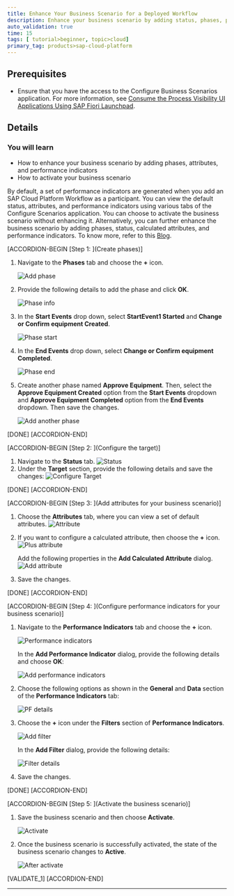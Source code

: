 ```yaml
---
title: Enhance Your Business Scenario for a Deployed Workflow
description: Enhance your business scenario by adding status, phases, performance indicators, and attributes from workflow to track and analyze business process.
auto_validation: true
time: 15
tags: [ tutorial>beginner, topic>cloud]
primary_tag: products>sap-cloud-platform
---
```


## Prerequisites
-	Ensure that you have the access to the Configure Business Scenarios application. For more information, see [Consume the Process Visibility UI Applications Using SAP Fiori Launchpad](cp-cf-processvisibility-setup-flp).

## Details
### You will learn
-	How to enhance your business scenario by adding phases, attributes, and performance indicators
-	How to activate your business scenario


By default, a set of performance indicators are generated when you add an SAP Cloud Platform Workflow as a participant. You can view the default status, attributes, and performance indicators using various tabs of the Configure Scenarios application. You can choose to activate the business scenario without enhancing it. Alternatively, you can further enhance the business scenario by adding phases, status, calculated attributes, and performance indicators. To know more, refer to this [Blog](https://blogs.sap.com/2019/08/09/get-visibility-into-your-workflow-using-sap-cloud-platform-process-visibility/).

[ACCORDION-BEGIN [Step 1: ](Create phases)]
1. Navigate to the **Phases** tab and choose the **+** icon.

    ![Add phase](Config-Step2-addphase1.png)

2. Provide the following details to add the phase and click **OK**.

    ![Phase info](Config-Step2-addphase1name.png)

3. In the **Start Events** drop down, select      **StartEvent1 Started** and **Change or Confirm equipment Created**.

    ![Phase start](Config-Step2-addphase1details.png)

4. In the **End Events** drop down, select **Change or Confirm equipment Completed**.

    ![Phase end](Config-Step2-addphase1details2.png)

5. Create another phase named **Approve Equipment**. Then, select the **Approve Equipment Created** option from the **Start Events** dropdown and **Approve Equipment Completed** option from the **End Events** dropdown. Then save the changes.

    ![Add another phase](Config-Step2-addphase2.png)

[DONE]
[ACCORDION-END]

[ACCORDION-BEGIN [Step 2: ](Configure the target)]
1. Navigate to the **Status** tab.
![Status](Config-Step3-status.png)
2. Under the **Target** section, provide the following details and save the changes:
![Configure Target](Config-Step3-target.png)

[DONE]
[ACCORDION-END]

[ACCORDION-BEGIN [Step 3: ](Add attributes for your business scenario)]
1. Choose the **Attributes** tab, where you can view a set of default attributes.
![Attribute](Config-Step3-attributes.png)
2. If you want to configure a calculated attribute, then choose the **+** icon.
![Plus attribute](Config-Step3-addattributes.png)

    Add the following properties in the **Add Calculated Attribute** dialog.
    ![Add attribute](Config-Step3-attributes2.png)

3. Save the changes.

[DONE]
[ACCORDION-END]

[ACCORDION-BEGIN [Step 4: ](Configure performance indicators for your business scenario)]
1. Navigate to the **Performance Indicators** tab and choose the **+** icon.

    ![Performance indicators](config-Step4-addPF.png)

    In the **Add Performance Indicator** dialog, provide the following details and choose **OK**:

    ![Add performance indicators](config-Step4-addPFname.png)

2. Choose the following options as shown in the **General** and **Data** section of the **Performance Indicators** tab:

    ![PF details](config-Step4-addPFdetails.png)

4. Choose the **+** icon under the **Filters** section of **Performance Indicators**.

    ![Add filter](config-Step4-addPFfilter.png)

    In the **Add Filter** dialog, provide the following details:

    ![Filter details](config-Step4-addPFfilter2.png)

6. Save the changes.

[DONE]
[ACCORDION-END]

[ACCORDION-BEGIN [Step 5: ](Activate the business scenario)]
1. Save the business scenario and then choose **Activate**.

    ![Activate](config-Step5-activate.png)

2. Once the business scenario is successfully activated, the state of the business scenario changes to **Active**.

    ![After activate](config-Step5-active.png)

[VALIDATE_1]
[ACCORDION-END]

---
